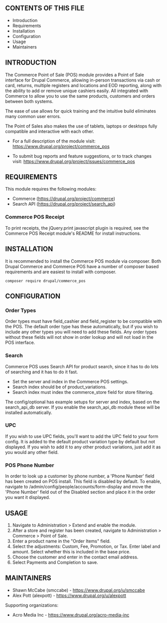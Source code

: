 CONTENTS OF THIS FILE
---------------------

 * Introduction
 * Requirements
 * Installation
 * Configuration
 * Usage
 * Maintainers

INTRODUCTION
------------

The Commerce Point of Sale (POS) module provides a Point of Sale interface for
Drupal Commerce, allowing in-person transactions via cash or card, returns,
multiple registers and locations and EOD reporting, along with the ability to
add or remove unique cashiers easily. All integrated with Commerce to allow you
to use the same products, customers and orders between both systems.

The ease of use allows for quick training and the intuitive build eliminates
many common user errors.

The Point of Sales also makes the use of tablets, laptops or desktops fully
compatible and interactive with each other.

 * For a full description of the module visit:
   https://www.drupal.org/project/commerce_pos

 * To submit bug reports and feature suggestions, or to track changes visit:
   https://www.drupal.org/project/issues/commerce_pos

REQUIREMENTS
------------

This module requires the following modules:

 * Commerce (https://drupal.org/project/commerce)
 * Search API (https://drupal.org/project/search_api)

### Commerce POS Receipt

To print receipts, the jQuery.print javascript plugin is required, see the
Commerce POS Receipt module's README for install instructions.

INSTALLATION
------------

It is recommended to install the Commerce POS module via composer. Both Drupal
Commerce and Commerce POS have a number of composer based requirements and
are  easiest to install with composer.

`composer require drupal/commerce_pos`

CONFIGURATION
-------------

### Order Types

Order types must have field_cashier and field_register to be compatible with
the POS. The default order type has these automatically, but if you wish to
include any other types you will need to add these fields. Any order types
without these fields will not show in order lookup and will not load in the
POS interface.

### Search

Commerce POS uses Search API for product search,
since it has to do lots of searching and it has to do it fast.

* Set the server and index in the Commerce POS settings.
* Search index should be of product_variations.
* Search index must index the commerce_store field for store filtering.

The config/optional has example setups for server and index,
based on the search_api_db server. If you enable the search_api_db module these
will be installed automatically.

### UPC

If you wish to use UPC fields, you'll want to add the UPC field to your form
config. It is added to the default product variation type by default but not
displayed. If you wish to add it to any other product variations, just add it
as you would any other field.


### POS Phone Number

In order to look up a customer by phone number, a 'Phone Number' field has been
created on POS install. This field is disabled by default. To enable, navigate
to /admin/config/people/accounts/form-display and move the 'Phone Number' field
out of the Disabled section and place it in the order you want it displayed.

USAGE
------------

1. Navigate to Administration > Extend and enable the module.
2. After a store and register has been created, navigate to Administration >
   Commerce > Point of Sale.
3. Enter a product name in the "Order Items" field.
4. Select the adjustments: Custom, Fee, Promotion, or Tax. Enter label and
   amount. Select whether this is included in the base price.
5. Choose the customer and enter in the contact email address.
6. Select Payments and Completion to save.

MAINTAINERS
-----------

 * Shawn McCabe (smccabe) - https://www.drupal.org/u/smccabe
 * Alex Pott (alexpott) - https://www.drupal.org/u/alexpott

Supporting organizations:

 * Acro Media Inc - https://www.drupal.org/acro-media-inc
